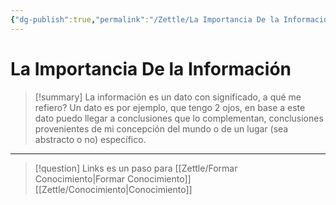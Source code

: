 ```yaml
---
{"dg-publish":true,"permalink":"/Zettle/La Importancia De la Información/","title":"La importancia de la información","updated":"2023-12-30T18:06:02.240-05:00"}
---
```



# La Importancia De la Información

> [!summary] 
> La información es un dato con significado, a qué me refiero? Un dato es por ejemplo, que tengo 2 ojos, en base a este dato puedo llegar a conclusiones que lo complementan, conclusiones provenientes de mi concepción del mundo o de un lugar (sea abstracto o no) específico. 

- - - 
> [!question] Links
> es un paso para [[Zettle/Formar Conocimiento\|Formar Conocimiento]]
> [[Zettle/Conocimiento\|Conocimiento]]
